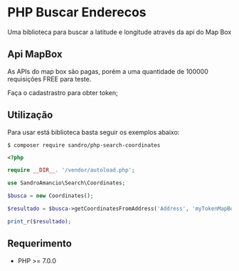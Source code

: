 # PHP Buscar Enderecos

Uma biblioteca para buscar a latitude e longitude através da api do Map Box

## Api MapBox

As APIs do map box são pagas, porém a uma quantidade de 100000 requisições FREE para teste.

Faça o cadastrastro  para obter token;

## Utilização

Para usar está biblioteca basta seguir os exemplos abaixo:

```Shell
$ composer require sandro/php-search-coordinates
```

```php
<?php

require __DIR__. '/vendor/autoload.php';

use SandroAmancio\Search\Coordinates;

$busca = new Coordinates();

$resultado = $busca->getCoordinatesFromAddress('Address', 'myTokenMapBox');

print_r($resultado);


```


## Requerimento

- PHP >= 7.0.0 